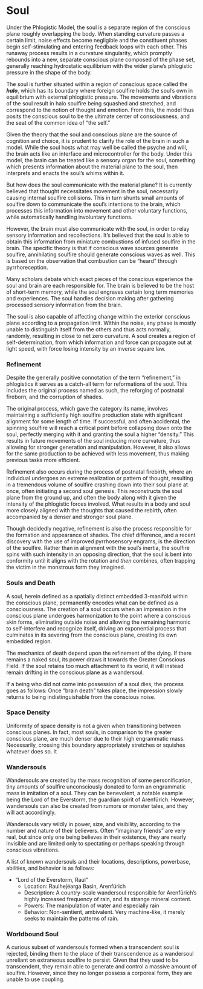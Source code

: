 # Soul

Under the Phlogistic Model, the soul is a separate region of the conscious plane roughly overlapping the body. When standing curvature passes a certain limit, noise effects become negligible and the constituent phases begin self-stimulating and entering feedback loops with each other. This runaway process results in a curvature singularity, which promptly rebounds into a new, separate conscious plane composed of the phase set, generally reaching hydrostatic equilibrium with the wider plane’s phlogistic pressure in the shape of the body.

The soul is further situated within a region of conscious space called the ***halo***, which has its boundary where foreign soulfire holds the soul’s own in equilibrium with external phlogistic pressure. The movements and vibrations of the soul result in halo soulfire being squashed and stretched, and correspond to the notion of thought and emotion. From this, the model thus posits the conscious soul to be the ultimate center of consciousness, and the seat of the common idea of “the self.”

Given the theory that the soul and conscious plane are the source of cognition and choice, it is prudent to clarify the role of the brain in such a model. While the soul hosts what may well be called the psyche and will, the brain acts like an interface and microcontroller for the body. Under this model, the brain can be treated like a sensory organ for the soul, something which presents information about the material plane to the soul, then interprets and enacts the soul’s whims within it.

But how does the soul communicate with the material plane? It is currently believed that thought necessitates movement in the soul, necessarily causing internal soulfire collisions. This in turn shunts small amounts of soulfire down to communicate the soul’s intentions to the brain, which processes this information into movement and other voluntary functions, while automatically handling involuntary functions.

However, the brain must also communicate with the soul, in order to relay sensory information and recollections. It’s believed that the soul is able to obtain this information from miniature combustions of infused soulfire in the brain. The specific theory is that if conscious wave sources generate soulfire, annihilating soulfire should generate conscious waves as well. This is based on the observation that combustion can be “heard” through pyrrhoreception.

Many scholars debate which exact pieces of the conscious experience the soul and brain are each responsible for. The brain is believed to be the host of short-term memory, while the soul engraves certain long term memories and experiences. The soul handles decision making after gathering processed sensory information from the brain.

The soul is also capable of affecting change within the exterior conscious plane according to a propagation limit. Within the noise, any phase is mostly unable to distinguish itself from the others and thus acts normally, randomly, resulting in close to net zero curvature. A soul creates a region of self-determination, from which information and force can propagate out at light speed, with force losing intensity by an inverse square law.

### Refinement

Despite the generally positive connotation of the term “refinement,” in phlogistics it serves as a catch-all term for reformations of the soul. This includes the original process named as such, the reforging of postnatal fireborn, and the corruption of shades.

The original process, which gave the category its name, involves maintaining a sufficiently high soulfire production state with significant alignment for some length of time. If successful, and often accidental, the spinning soulfire will reach a critical point before collapsing down onto the soul, perfectly merging with it and granting the soul a higher “density.” This results in future movements of the soul inducing more curvature, thus allowing for stronger generation and manipulation. However, it also allows for the same production to be achieved with less movement, thus making previous tasks more efficient.

Refinement also occurs during the process of postnatal firebirth, where an individual undergoes an extreme realization or pattern of thought, resulting in a tremendous volume of soulfire crashing down into their soul plane at once, often initiating a second soul genesis. This reconstructs the soul plane from the ground up, and often the body along with it given the intensity of the phlogistic forces involved. What results in a body and soul more closely aligned with the thoughts that caused the rebirth, often accompanied by a denser and stronger soul plane.

Though decidedly negative, refinement is also the process responsible for the formation and appearance of shades. The chief difference, and a recent discovery with the use of improved pyrrhosensory engrams, is the direction of the soulfire. Rather than in alignment with the soul’s inertia, the soulfire spins with such intensity in an opposing direction, that the soul is bent into conformity until it aligns with the rotation and *then* combines, often trapping the victim in the monstrous form they imagined.

### Souls and Death

A soul, herein defined as a spatially distinct embedded 3-manifold within the conscious plane, permanently encodes what can be defined as a consciousness. The creation of a soul occurs when an impression in the conscious plane undergoes harmonization to the point where a conscious skin forms, eliminating outside noise and allowing the remaining harmonic to self-interfere and recognize itself, driving an exponential process that culminates in its severing from the conscious plane, creating its own embedded region.  

The mechanics of death depend upon the refinement of the dying.  If there remains a naked soul, its power draws it towards the Greater Conscious Field. If the soul retains too much attachment to its world, it will instead remain drifting in the conscious plane as a wandersoul.  

If a being who did not come into possession of a soul dies, the process goes as follows: Once “brain death” takes place, the impression slowly returns to being indistinguishable from the conscious noise.

### Space Density

Uniformity of space density is not a given when transitioning between conscious planes. In fact, most souls, in comparison to the greater conscious plane, are much denser due to their high engrammatic mass. Necessarily, crossing this boundary appropriately stretches or squishes whatever does so. It

### Wandersouls

Wandersouls are created by the mass recognition of some personification, tiny amounts of soulfire unconsciously donated to form an engrammatic mass in imitation of a soul. They can be benevolent, a notable example being the Lord of the Everstorm, the guardian spirit of Arenfürich. However, wandersouls can also be created from rumors or monster tales, and they will act accordingly.  

Wandersouls vary wildly in power, size, and visibility, according to the number and nature of their believers. Often “imaginary friends” are very real, but since only one being believes in their existence, they are nearly invisible and are limited only to spectating or perhaps speaking through conscious vibrations.  

A list of known wandersouls and their locations, descriptions, powerbase, abilities, and behavior is as follows:  
* “Lord of the Everstorm, Raul”  
  * Location: Raulhejëarga Basin, Arenfürich  
  * Description: A country-scale wandersoul responsible for Arenfürich’s highly increased frequency of rain, and its strange mineral content.  
  * Powers: The manipulation of water and especially rain  
  * Behavior: Non-sentient, ambivalent. Very machine-like, it merely seeks to maintain the patterns of rain.

### Worldbound Soul

A curious subset of wandersouls formed when a transcendent soul is rejected, binding them to the place of their transcendence as a wandersoul unreliant on extraneous soulfire to persist. Given that they used to be transcendent, they remain able to generate and control a massive amount of soulfire. However, since they no longer possess a corporeal form, they are unable to use coupling.

